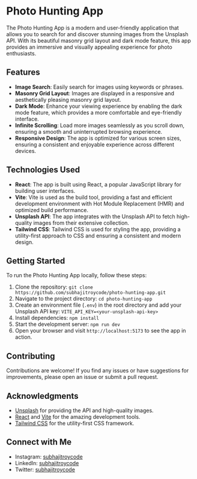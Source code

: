 # Photo Hunting App

The Photo Hunting App is a modern and user-friendly application that allows you to search for and discover stunning images from the Unsplash API. With its beautiful masonry grid layout and dark mode feature, this app provides an immersive and visually appealing experience for photo enthusiasts.

## Features

- **Image Search**: Easily search for images using keywords or phrases.
- **Masonry Grid Layout**: Images are displayed in a responsive and aesthetically pleasing masonry grid layout.
- **Dark Mode**: Enhance your viewing experience by enabling the dark mode feature, which provides a more comfortable and eye-friendly interface.
- **Infinite Scrolling**: Load more images seamlessly as you scroll down, ensuring a smooth and uninterrupted browsing experience.
- **Responsive Design**: The app is optimized for various screen sizes, ensuring a consistent and enjoyable experience across different devices.

## Technologies Used

- **React**: The app is built using React, a popular JavaScript library for building user interfaces.
- **Vite**: Vite is used as the build tool, providing a fast and efficient development environment with Hot Module Replacement (HMR) and optimized build performance.
- **Unsplash API**: The app integrates with the Unsplash API to fetch high-quality images from their extensive collection.
- **Tailwind CSS**: Tailwind CSS is used for styling the app, providing a utility-first approach to CSS and ensuring a consistent and modern design.

## Getting Started

To run the Photo Hunting App locally, follow these steps:

1. Clone the repository: `git clone https://github.com/subhajitroycode/photo-hunting-app.git`
2. Navigate to the project directory: `cd photo-hunting-app`
3. Create an environment file (`.env`) in the root directory and add your Unsplash API key: `VITE_API_KEY=<your-unsplash-api-key>`
4. Install dependencies: `npm install`
5. Start the development server: `npm run dev`
6. Open your browser and visit `http://localhost:5173` to see the app in action.

## Contributing

Contributions are welcome! If you find any issues or have suggestions for improvements, please open an issue or submit a pull request.

## Acknowledgments

- [Unsplash](https://unsplash.com/) for providing the API and high-quality images.
- [React](https://reactjs.org/) and [Vite](https://vitejs.dev/) for the amazing development tools.
- [Tailwind CSS](https://tailwindcss.com/) for the utility-first CSS framework.

## Connect with Me

- Instagram: [subhajitroycode](https://www.instagram.com/subhajitroycode/)
- LinkedIn: [subhajitroycode](https://www.linkedin.com/in/subhajitroycode/)
- Twitter: [subhajitroycode](https://twitter.com/subhajitroycode)